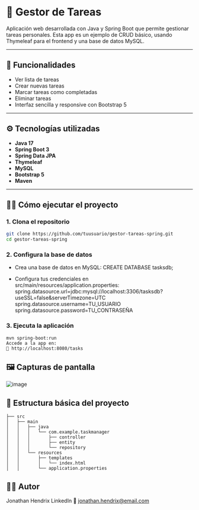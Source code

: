 # 📝 Gestor de Tareas

Aplicación web desarrollada con Java y Spring Boot que permite gestionar tareas personales. Esta app es un ejemplo de CRUD básico, usando Thymeleaf para el frontend y una base de datos MySQL.

---

## 🚀 Funcionalidades

- Ver lista de tareas
- Crear nuevas tareas
- Marcar tareas como completadas
- Eliminar tareas
- Interfaz sencilla y responsive con Bootstrap 5

---

## ⚙️ Tecnologías utilizadas

- **Java 17**
- **Spring Boot 3**
- **Spring Data JPA**
- **Thymeleaf**
- **MySQL** 
- **Bootstrap 5**
- **Maven**

---

## 🧑‍💻 Cómo ejecutar el proyecto

### 1. Clona el repositorio

```bash
git clone https://github.com/tuusuario/gestor-tareas-spring.git
cd gestor-tareas-spring
```
### 2. Configura la base de datos
- Crea una base de datos en MySQL:
CREATE DATABASE tasksdb;

- Configura tus credenciales en src/main/resources/application.properties:
  spring.datasource.url=jdbc:mysql://localhost:3306/tasksdb?useSSL=false&serverTimezone=UTC
  spring.datasource.username=TU_USUARIO
  spring.datasource.password=TU_CONTRASEÑA

### 3. Ejecuta la aplicación
```
mvn spring-boot:run
Accede a la app en:
📍 http://localhost:8080/tasks
```

## 🖼️ Capturas de pantalla
![image](https://github.com/user-attachments/assets/8c3f8f4e-461f-479d-b484-e77ae6a76164)

## 📁 Estructura básica del proyecto
```
├── src
│   ├── main
│   │   ├── java
│   │   │   └── com.example.taskmanager
│   │   │       ├── controller
│   │   │       ├── entity
│   │   │       └── repository
│   │   └── resources
│   │       ├── templates
│   │       │   └── index.html
│   │       └── application.properties
```
## 🙋‍♂️ Autor
Jonathan Hendrix
LinkedIn
📧 jonathan.hendrix@email.com
